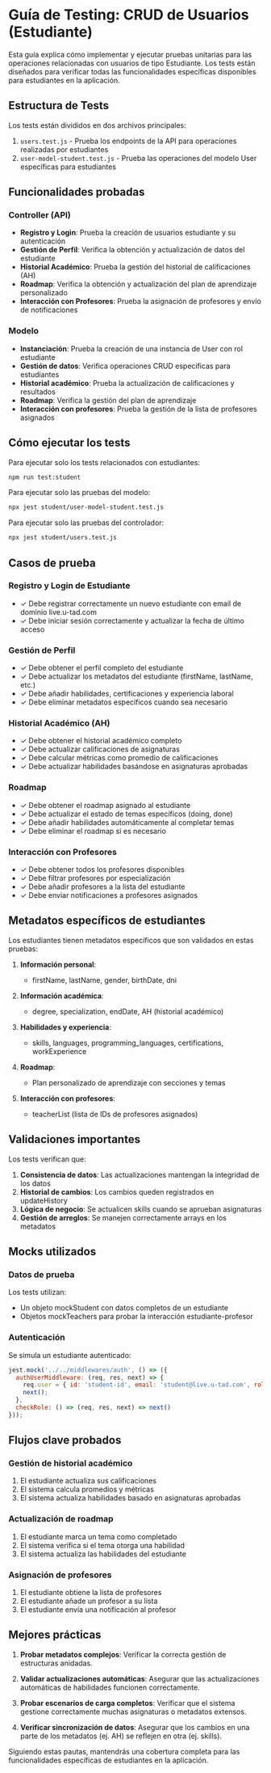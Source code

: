 # Guía de Testing: CRUD de Usuarios (Estudiante)

Esta guía explica cómo implementar y ejecutar pruebas unitarias para las operaciones relacionadas con usuarios de tipo Estudiante. Los tests están diseñados para verificar todas las funcionalidades específicas disponibles para estudiantes en la aplicación.

## Estructura de Tests

Los tests están divididos en dos archivos principales:

1. `users.test.js` - Prueba los endpoints de la API para operaciones realizadas por estudiantes
2. `user-model-student.test.js` - Prueba las operaciones del modelo User específicas para estudiantes

## Funcionalidades probadas

### Controller (API)

- **Registro y Login**: Prueba la creación de usuarios estudiante y su autenticación
- **Gestión de Perfil**: Verifica la obtención y actualización de datos del estudiante
- **Historial Académico**: Prueba la gestión del historial de calificaciones (AH)
- **Roadmap**: Verifica la obtención y actualización del plan de aprendizaje personalizado
- **Interacción con Profesores**: Prueba la asignación de profesores y envío de notificaciones

### Modelo

- **Instanciación**: Prueba la creación de una instancia de User con rol estudiante
- **Gestión de datos**: Verifica operaciones CRUD específicas para estudiantes
- **Historial académico**: Prueba la actualización de calificaciones y resultados
- **Roadmap**: Verifica la gestión del plan de aprendizaje
- **Interacción con profesores**: Prueba la gestión de la lista de profesores asignados

## Cómo ejecutar los tests

Para ejecutar solo los tests relacionados con estudiantes:

```bash
npm run test:student
```

Para ejecutar solo las pruebas del modelo:

```bash
npx jest student/user-model-student.test.js
```

Para ejecutar solo las pruebas del controlador:

```bash
npx jest student/users.test.js
```

## Casos de prueba

### Registro y Login de Estudiante
- ✓ Debe registrar correctamente un nuevo estudiante con email de dominio live.u-tad.com
- ✓ Debe iniciar sesión correctamente y actualizar la fecha de último acceso

### Gestión de Perfil
- ✓ Debe obtener el perfil completo del estudiante
- ✓ Debe actualizar los metadatos del estudiante (firstName, lastName, etc.)
- ✓ Debe añadir habilidades, certificaciones y experiencia laboral
- ✓ Debe eliminar metadatos específicos cuando sea necesario

### Historial Académico (AH)
- ✓ Debe obtener el historial académico completo
- ✓ Debe actualizar calificaciones de asignaturas
- ✓ Debe calcular métricas como promedio de calificaciones
- ✓ Debe actualizar habilidades basándose en asignaturas aprobadas

### Roadmap
- ✓ Debe obtener el roadmap asignado al estudiante
- ✓ Debe actualizar el estado de temas específicos (doing, done)
- ✓ Debe añadir habilidades automáticamente al completar temas
- ✓ Debe eliminar el roadmap si es necesario

### Interacción con Profesores
- ✓ Debe obtener todos los profesores disponibles
- ✓ Debe filtrar profesores por especialización
- ✓ Debe añadir profesores a la lista del estudiante
- ✓ Debe enviar notificaciones a profesores asignados

## Metadatos específicos de estudiantes

Los estudiantes tienen metadatos específicos que son validados en estas pruebas:

1. **Información personal**:
   - firstName, lastName, gender, birthDate, dni

2. **Información académica**:
   - degree, specialization, endDate, AH (historial académico)

3. **Habilidades y experiencia**:
   - skills, languages, programming_languages, certifications, workExperience

4. **Roadmap**:
   - Plan personalizado de aprendizaje con secciones y temas

5. **Interacción con profesores**:
   - teacherList (lista de IDs de profesores asignados)

## Validaciones importantes

Los tests verifican que:

1. **Consistencia de datos**: Las actualizaciones mantengan la integridad de los datos
2. **Historial de cambios**: Los cambios queden registrados en updateHistory
3. **Lógica de negocio**: Se actualicen skills cuando se aprueban asignaturas
4. **Gestión de arreglos**: Se manejen correctamente arrays en los metadatos

## Mocks utilizados

### Datos de prueba
Los tests utilizan:

- Un objeto mockStudent con datos completos de un estudiante
- Objetos mockTeachers para probar la interacción estudiante-profesor

### Autenticación
Se simula un estudiante autenticado:

```javascript
jest.mock('../../middlewares/auth', () => ({
  authUserMiddleware: (req, res, next) => {
    req.user = { id: 'student-id', email: 'student@live.u-tad.com', role: 'STUDENT' };
    next();
  },
  checkRole: () => (req, res, next) => next()
}));
```

## Flujos clave probados

### Gestión de historial académico
1. El estudiante actualiza sus calificaciones
2. El sistema calcula promedios y métricas
3. El sistema actualiza habilidades basado en asignaturas aprobadas

### Actualización de roadmap
1. El estudiante marca un tema como completado
2. El sistema verifica si el tema otorga una habilidad
3. El sistema actualiza las habilidades del estudiante

### Asignación de profesores
1. El estudiante obtiene la lista de profesores
2. El estudiante añade un profesor a su lista
3. El estudiante envía una notificación al profesor

## Mejores prácticas

1. **Probar metadatos complejos**: Verificar la correcta gestión de estructuras anidadas.

2. **Validar actualizaciones automáticas**: Asegurar que las actualizaciones automáticas de habilidades funcionen correctamente.

3. **Probar escenarios de carga completos**: Verificar que el sistema gestione correctamente muchas asignaturas o metadatos extensos.

4. **Verificar sincronización de datos**: Asegurar que los cambios en una parte de los metadatos (ej. AH) se reflejen en otra (ej. skills).

Siguiendo estas pautas, mantendrás una cobertura completa para las funcionalidades específicas de estudiantes en la aplicación.
